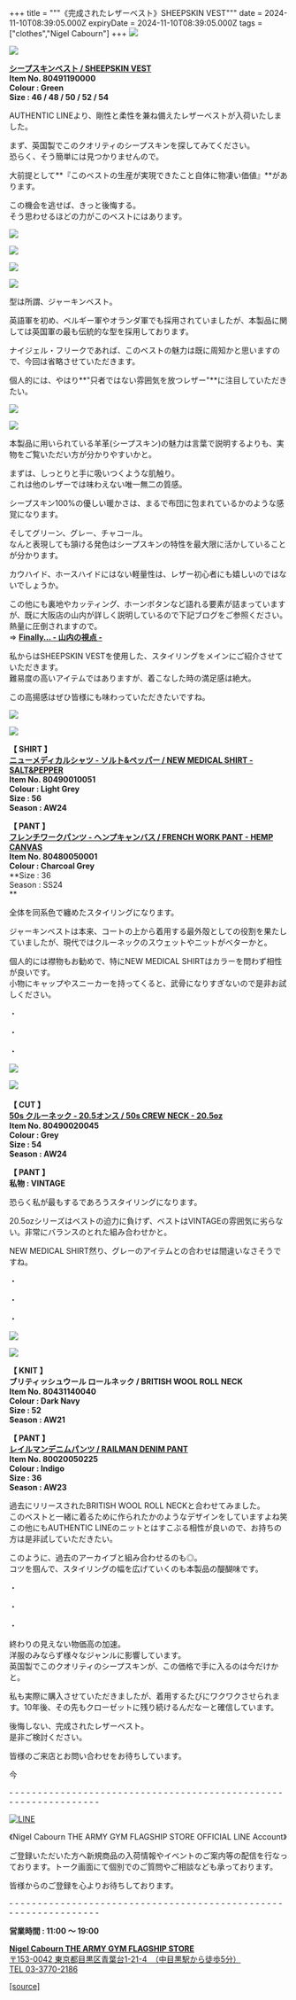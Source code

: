 +++
title = """《完成されたレザーベスト》SHEEPSKIN VEST"""
date = 2024-11-10T08:39:05.000Z
expiryDate = 2024-11-10T08:39:05.000Z
tags = ["clothes","Nigel Cabourn"]
+++
![](https://cdn.shopify.com/s/files/1/0094/9295/5196/files/IMG_1018_480x480.jpg?v=1731198103)

![](https://cdn.shopify.com/s/files/1/0094/9295/5196/files/IMG_1026_dbcfb092-2612-4e34-96a4-54db83f6f522_480x480.jpg?v=1731198103)

**[シープスキンベスト / SHEEPSKIN VEST](https://cabourn.jp/products/80491190000 "シープスキンベスト / SHEEPSKIN VEST")  
Item No. 80491190000  
Colour : Green  
Size : 46 / 48 / 50 / 52 / 54**

AUTHENTIC LINEより、剛性と柔性を兼ね備えたレザーベストが入荷いたしました。

まず、英国製でこのクオリティのシープスキンを探してみてください。  
恐らく、そう簡単には見つかりませんので。

大前提として**『このベストの生産が実現できたこと自体に物凄い価値』**があります。

この機会を逃せば、きっと後悔する。  
そう思わせるほどの力がこのベストにはあります。

![](https://cdn.shopify.com/s/files/1/0094/9295/5196/files/IMG_0706_264fcfce-5cc2-4f31-9e11-a658b93f23c6_480x480.jpg?v=1731213776)

![](https://cdn.shopify.com/s/files/1/0094/9295/5196/files/IMG_0667_480x480.jpg?v=1731213777)

![](https://cdn.shopify.com/s/files/1/0094/9295/5196/files/IMG_0662_ef18336f-2cf0-4bf2-8843-d57a4bf16282_480x480.jpg?v=1731213777)

![](https://cdn.shopify.com/s/files/1/0094/9295/5196/files/IMG_0678_33bfa605-c1e2-4094-87f8-893947aa7ec8_480x480.jpg?v=1731213777)

型は所謂、ジャーキンベスト。

英語軍を初め、ベルギー軍やオランダ軍でも採用されていましたが、本製品に関しては英国軍の最も伝統的な型を採用しております。

ナイジェル・フリークであれば、このベストの魅力は既に周知かと思いますので、今回は省略させていただきます。

個人的には、やはり**"只者ではない雰囲気を放つレザー"**に注目していただきたい。

![](https://cdn.shopify.com/s/files/1/0094/9295/5196/files/IMG_1061_67a0a58a-a61f-49dd-abe8-8bde0aa585c2_480x480.jpg?v=1731213976)

![](https://cdn.shopify.com/s/files/1/0094/9295/5196/files/IMG_1062_c7c380d9-a4a2-48f8-a758-5cb8da160d75_480x480.jpg?v=1731213976)

本製品に用いられている羊革(シープスキン)の魅力は言葉で説明するよりも、実物をご覧いただい方が分かりやすいかと。

まずは、しっとりと手に吸いつくような肌触り。  
これは他のレザーでは味わえない唯一無二の質感。

シープスキン100%の優しい暖かさは、まるで布団に包まれているかのような感覚になります。

そしてグリーン、グレー、チャコール。  
なんと表現しても頷ける発色はシープスキンの特性を最大限に活かしていることが分かります。

カウハイド、ホースハイドにはない軽量性は、レザー初心者にも嬉しいのではないでしょうか。

この他にも裏地やカッティング、ホーンボタンなど語れる要素が詰まっていますが、既に大阪店の山内が詳しく説明しているので下記ブログをご参照ください。  
熱量に圧倒されますので。  
⇒ [**Finally... - 山内の視点 -**](https://cabourn.jp/blogs/shop-info/lucuaosaka20241107 "山内の視点")

私からはSHEEPSKIN VESTを使用した、スタイリングをメインにご紹介させていただきます。  
難易度の高いアイテムではありますが、着こなした時の満足感は絶大。

この高揚感はぜひ皆様にも味わっていただきたいですね。

![](https://cdn.shopify.com/s/files/1/0094/9295/5196/files/FullSizeRender_40433f80-af38-4fec-9d5e-7ac4cc859561_480x480.jpg?v=1731198183)

![](https://cdn.shopify.com/s/files/1/0094/9295/5196/files/IMG_0711_27f996f2-1aa2-4ef5-a8c0-d4efe452bb72_480x480.jpg?v=1731198182)

**【 SHIRT 】**  
[**ニューメディカルシャツ - ソルト&ペッパー / NEW MEDICAL SHIRT - SALT&PEPPER**](https://cabourn.jp/products/80490010051?_pos=1&_sid=c63525fff&_ss=r "ニューメディカルシャツ - ソルト＆ペッパー / NEW MEDICAL SHIRT SALT&PEPPER")  
**Item No. 80490010051**  
**Colour : Light Grey**  
**Size : 56  
Season : AW24**

**【 PANT 】**  
[**フレンチワークパンツ - ヘンプキャンバス / FRENCH WORK PANT - HEMP CANVAS**](https://cabourn.jp/products/80480050001?_pos=2&_sid=e6ec6c845&_ss=r "フレンチワークパンツ - ヘンプキャンバス / FRENCH WORK PANT - HEMP CANVAS")  
**Item No. 80480050001**  
**Colour : Charcoal Grey**  
**Size : 36  
Season : SS24  
**

全体を同系色で纏めたスタイリングになります。

ジャーキンベストは本来、コートの上から着用する最外殻としての役割を果たしていましたが、現代ではクルーネックのスウェットやニットがベターかと。

個人的には襟物もお勧めで、特にNEW MEDICAL SHIRTはカラーを問わず相性が良いです。  
小物にキャップやスニーカーを持ってくると、武骨になりすぎないので是非お試しください。

・

・

・

![](https://cdn.shopify.com/s/files/1/0094/9295/5196/files/IMG_6349_7d9af6a5-188f-417f-af53-19851fab1ff9_480x480.jpg?v=1730889516)

![](https://cdn.shopify.com/s/files/1/0094/9295/5196/files/IMG_6393_0bcf2561-dd57-42e3-b035-3651e3e83cae_480x480.jpg?v=1731208990) 

**【 CUT 】**  
[**50s クルーネック - 20.5オンス / 50s CREW NECK - 20.5oz**](https://cabourn.jp/products/80490020045?_pos=4&_sid=b83afff6c&_ss=r "50s クルーネック - 20.5オンス / 50s CREW NECK - 20.5oz")  
**Item No. 80490020045**  
**Colour : Grey**  
**Size : 54**  
**Season : AW24**

**【 PANT 】**  
**私物 : VINTAGE**

恐らく私が最もするであろうスタイリングになります。

20.5ozシリーズはベストの迫力に負けず、ベストはVINTAGEの雰囲気に劣らない。非常にバランスのとれた組み合わせかと。

NEW MEDICAL SHIRT然り、グレーのアイテムとの合わせは間違いなさそうですね。

・

・

・

![](https://cdn.shopify.com/s/files/1/0094/9295/5196/files/IMG_1395_480x480.jpg?v=1731205018)

![](https://cdn.shopify.com/s/files/1/0094/9295/5196/files/IMG_1408_318f7eec-05c4-4a9a-b2cd-4e8ceb2ddcd6_480x480.jpg?v=1731205018)

**【 KNIT 】**  
**ブリティッシュウール ロールネック / BRITISH WOOL ROLL NECK   
Item No. 80431140040  
Colour : Dark Navy**  
**Size : 52**  
**Season : AW21** 

**【 PANT 】**  
**[レイルマンデニムパンツ / RAILMAN DENIM PANT](https://cabourn.jp/products/80020050225?_pos=1&_sid=4c954f860&_ss=r "レイルマンデニムパンツ / RAILMAN DENIM PANT")**  
**Item No. 80020050225  
Colour : Indigo**  
**Size : 36**  
**Season : AW23**

過去にリリースされたBRITISH WOOL ROLL NECKと合わせてみました。  
このベストと一緒に着るために作られたかのようなデザインをしていますよね笑  
この他にもAUTHENTIC LINEのニットとはすこぶる相性が良いので、お持ちの方は是非試していただきたい。

このように、過去のアーカイブと組み合わせるのも◎。  
コツを掴んで、スタイリングの幅を広げていくのも本製品の醍醐味です。

・

・

・

終わりの見えない物価高の加速。  
洋服のみならず様々なジャンルに影響しています。  
英国製でこのクオリティのシープスキンが、この価格で手に入るのは今だけかと。

私も実際に購入させていただきましたが、着用するたびにワクワクさせられます。10年後、その先もクローゼットに残り続けるんだなーと確信しています。

後悔しない、完成されたレザーベスト。  
是非ご検討ください。

皆様のご来店とお問い合わせをお待ちしています。

今

\- - - - - - - - - - - - - - - - - - - - - - - - - - - - - - - - - - - - - - - - - - - - - - - - - - - - - - - - - - - - - - - -  

[![LINE](https://cdn.shopify.com/s/files/1/0094/9295/5196/files/ja_600x600.png?v=1631941030)](https://lin.ee/NpdpRpF)

《Nigel Cabourn THE ARMY GYM FLAGSHIP STORE OFFICIAL LINE Account》

ご登録いただいた方へ新規商品の入荷情報やイベントのご案内等の配信を行なっております。トーク画面にて個別でのご質問やご相談なども承っております。

皆様からのご登録を心よりお待ちしております。

\- - - - - - - - - - - - - - - - - - - - - - - - - - - - - - - - - - - - - - - - - - - - - - - - - - - - - - - - - - - - - - - - 

**営業時間 : 11:00 〜 19:00**

[**Nigel Cabourn THE ARMY GYM FLAGSHIP STORE**](https://cabourn.jp/pages/flagship)  
[〒153-0042 東京都目黒区青葉台1-21-4　（中目黒駅から徒歩5分）](https://cabourn.jp/pages/flagship)  
[TEL 03-3770-2186](https://cabourn.jp/pages/flagship)

[[source]](https://cabourn.jp/blogs/shop-info/flagship20241110)
